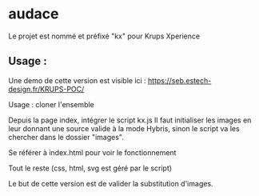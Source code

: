 # audace


Le projet est nommé et préfixé "kx"
pour Krups Xperience

## Usage : 

Une demo de cette version est visible ici : https://seb.estech-design.fr/KRUPS-POC/

Usage : cloner l'ensemble

Depuis la page index, intégrer le script kx.js 
Il faut initialiser les images en leur donnant une source valide à la mode Hybris, sinon le script va les chercher dans le dossier "images".

Se référer à index.html pour voir le fonctionnement

Tout le reste (css, html, svg est géré par le script)

Le but de cette version est de valider la substitution d'images.

